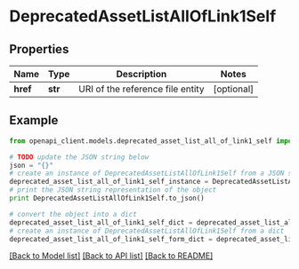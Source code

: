 # DeprecatedAssetListAllOfLink1Self


## Properties
Name | Type | Description | Notes
------------ | ------------- | ------------- | -------------
**href** | **str** | URI of the reference file entity | [optional] 

## Example

```python
from openapi_client.models.deprecated_asset_list_all_of_link1_self import DeprecatedAssetListAllOfLink1Self

# TODO update the JSON string below
json = "{}"
# create an instance of DeprecatedAssetListAllOfLink1Self from a JSON string
deprecated_asset_list_all_of_link1_self_instance = DeprecatedAssetListAllOfLink1Self.from_json(json)
# print the JSON string representation of the object
print DeprecatedAssetListAllOfLink1Self.to_json()

# convert the object into a dict
deprecated_asset_list_all_of_link1_self_dict = deprecated_asset_list_all_of_link1_self_instance.to_dict()
# create an instance of DeprecatedAssetListAllOfLink1Self from a dict
deprecated_asset_list_all_of_link1_self_form_dict = deprecated_asset_list_all_of_link1_self.from_dict(deprecated_asset_list_all_of_link1_self_dict)
```
[[Back to Model list]](../README.md#documentation-for-models) [[Back to API list]](../README.md#documentation-for-api-endpoints) [[Back to README]](../README.md)



